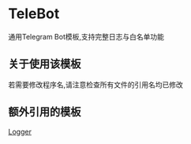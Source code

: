 # TeleBot
通用Telegram Bot模板,支持完整日志与白名单功能

## 关于使用该模板
若需要修改程序名,请注意检查所有文件的引用名均已修改  

## 额外引用的模板
[Logger](https://github.com/mogumc/Logger)
